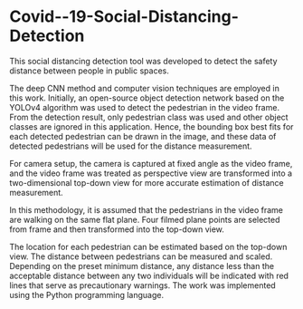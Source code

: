 # Covid--19-Social-Distancing-Detection
This social distancing detection tool was developed to detect the safety distance between people in public spaces. 

The deep CNN method and computer vision techniques are employed in this work. Initially, an open-source object detection network based on the YOLOv4 algorithm was used to detect the pedestrian in the video frame. From the detection result, only pedestrian class was used and other object classes are ignored in this application. Hence, the bounding box best fits for each detected pedestrian can be drawn in the image, and these data of detected pedestrians will be used for the distance measurement. 

For camera setup, the camera is captured at fixed angle as the video frame, and the video frame was treated as perspective view are transformed into a two-dimensional top-down view for more accurate estimation of distance measurement. 

In this methodology, it is assumed that the pedestrians in the video frame are walking on the same flat plane. Four filmed plane points are selected from frame and then transformed into the top-down view. 

The location for each pedestrian can be estimated based on the top-down view. The distance between pedestrians can be measured and scaled. Depending on the preset minimum distance, any distance less than the acceptable distance between any two individuals will be indicated with red lines that serve as precautionary warnings. The work was implemented using the Python programming language.

